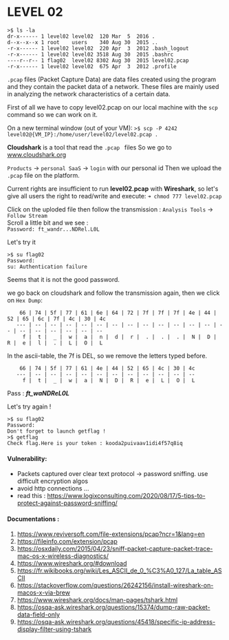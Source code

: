 # LEVEL 02
```
>$ ls -la
dr-x------ 1 level02 level02  120 Mar  5  2016 .
d--x--x--x 1 root    users    340 Aug 30  2015 ..
-r-x------ 1 level02 level02  220 Apr  3  2012 .bash_logout
-r-x------ 1 level02 level02 3518 Aug 30  2015 .bashrc
----r--r-- 1 flag02  level02 8302 Aug 30  2015 level02.pcap
-r-x------ 1 level02 level02  675 Apr  3  2012 .profile
```
`.pcap` files (Packet Capture Data) are data files created using the program and they contain the packet data of a network. These files are mainly used in analyzing the network characteristics of a certain data.  

First of all we have to copy level02.pcap on our local machine with the `scp` command so we can work on it. 

On a new terminal window (out of your VM):
`>$ scp -P 4242 level02@{VM_IP}:/home/user/level02/level02.pcap .`



**Cloudshark** is a tool that read the `.pcap ` files
So we go to www.cloudshark.org

`Products` -> `personal SaaS` -> `login` with our personal id 
Then we upload the `.pcap` file on the platform.

Current rights are insufficient to run **level02.pcap** with **Wireshark**, so let's give all users the right to read/write and execute:
`➜ chmod 777 level02.pcap`

Click on the uploded file then follow the transmission : `Analysis Tools` -> `Follow Stream`  
Scroll a little bit and we see :  
`Password: ft_wandr...NDRel.L0L`

Let's try it  
```
>$ su flag02
Password:
su: Authentication failure
```
Seems that it is not the good password.

we go back on cloudshark and follow the transmission again, then we click on `Hex Dump`:  
```
    66 | 74 | 5f | 77 | 61 | 6e | 64 | 72 | 7f | 7f | 7f | 4e | 44 | 52 | 65 | 6c | 7f | 4c | 30 | 4c
   --- | -- | -- | -- | -- | -- | -- | -- | -- | -- | -- | -- | -- | -- | -- | -- | -- | -- | -- | --
     f |  t |  _ |  w |  a |  n |  d |  r |  . |  . |  . |  N |  D |  R |  e |  l |  . |  L |  O |  L
```

In the ascii-table, the 7f is DEL, so we remove the letters typed before.
```
    66 | 74 | 5f | 77 | 61 | 4e | 44 | 52 | 65 | 4c | 30 | 4c
   --- | -- | -- | -- | -- | -- | -- | -- | -- | -- | -- | --
     f |  t |  _ |  w |  a |  N |  D |  R |  e |  L |  O |  L
```

Pass : ***ft_waNDReL0L***

Let's try again !  
```
>$ su flag02
Password:
Don't forget to launch getflag !
>$ getflag
Check flag.Here is your token : kooda2puivaav1idi4f57q8iq
```
#### Vulnerability:
* Packets captured over clear text protocol -> password sniffing.
use difficult encryption algos 
* avoid http connections
...
* read this : https://www.logixconsulting.com/2020/08/17/5-tips-to-protect-against-password-sniffing/

#### Documentations :
1. https://www.reviversoft.com/file-extensions/pcap?ncr=1&lang=en
1. https://fileinfo.com/extension/pcap
1. https://osxdaily.com/2015/04/23/sniff-packet-capture-packet-trace-mac-os-x-wireless-diagnostics/
1. https://www.wireshark.org/#download
1. https://fr.wikibooks.org/wiki/Les_ASCII_de_0_%C3%A0_127/La_table_ASCII
1. https://stackoverflow.com/questions/26242156/install-wireshark-on-macos-x-via-brew
1. https://www.wireshark.org/docs/man-pages/tshark.html
1. https://osqa-ask.wireshark.org/questions/15374/dump-raw-packet-data-field-only
1. https://osqa-ask.wireshark.org/questions/45418/specific-ip-address-display-filter-using-tshark
